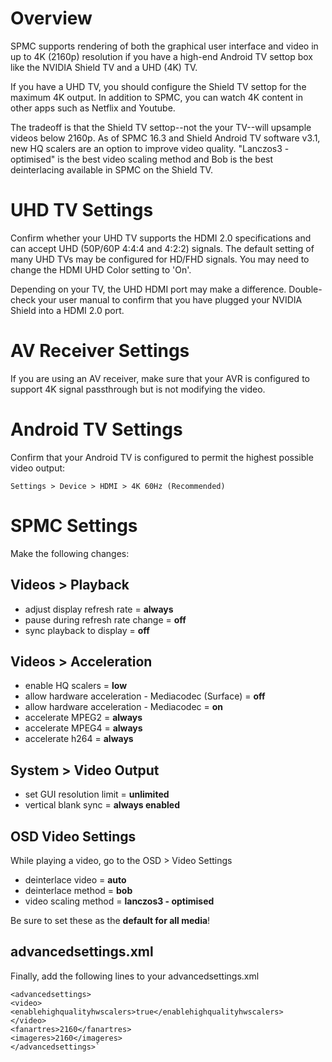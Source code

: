 # Overview
SPMC supports rendering of both the graphical user interface and video in up to 4K (2160p) resolution if you have a high-end Android TV settop box like the NVIDIA Shield TV and a UHD (4K) TV. 

If you have a UHD TV, you should configure the Shield TV settop for the maximum 4K output. In addition to SPMC, you can watch 4K content in other apps such as Netflix and Youtube. 

The tradeoff is that the Shield TV settop--not the your TV--will upsample videos below 2160p. As of SPMC 16.3 and Shield Android TV software v3.1, new HQ scalers are an option to improve video quality. "Lanczos3 - optimised" is the best video scaling method and Bob is the best deinterlacing available in SPMC on the Shield TV.


# UHD TV Settings
Confirm whether your UHD TV supports the HDMI 2.0 specifications and can accept UHD (50P/60P 4:4:4 and 4:2:2) signals. The default setting of many UHD TVs may be configured for HD/FHD signals. You may need to change the HDMI UHD Color setting to 'On'. 

Depending on your TV, the UHD HDMI port may make a difference. Double-check your user manual to confirm that you have plugged your NVIDIA Shield into a HDMI 2.0 port.


# AV Receiver Settings
If you are using an AV receiver, make sure that your AVR is configured to support 4K signal passthrough but is not modifying the video.


# Android TV Settings
Confirm that your Android TV is configured to permit the highest possible video output:
```
Settings > Device > HDMI > 4K 60Hz (Recommended)
```

# SPMC Settings
Make the following changes:

## Videos > Playback
* adjust display refresh rate = **always**
* pause during refresh rate change = **off**
* sync playback to display = **off**

## Videos > Acceleration
* enable HQ scalers = **low**
* allow hardware acceleration - Mediacodec (Surface) = **off**
* allow hardware acceleration - Mediacodec = **on**
* accelerate MPEG2 = **always**
* accelerate MPEG4 = **always**
* accelerate h264 = **always**

## System > Video Output
* set GUI resolution limit = **unlimited**
* vertical blank sync = **always enabled**

## OSD Video Settings
While playing a video, go to the OSD > Video Settings
* deinterlace video = **auto**
* deinterlace method = **bob**
* video scaling method = **lanczos3 - optimised**

Be sure to set these as the **default for all media**!

## advancedsettings.xml
Finally, add the following lines to your advancedsettings.xml

```
<advancedsettings>
<video>
<enablehighqualityhwscalers>true</enablehighqualityhwscalers>
</video>
<fanartres>2160</fanartres>
<imageres>2160</imageres>
</advancedsettings>`
